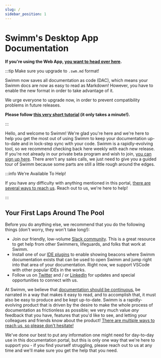 ```yaml
---
slug: /
sidebar_position: 1
---
```


# Swimm's Desktop App Documentation

**If you're using the Web App, [you want to head over here](/docs).**

:::tip Make sure you upgrade to `.swm.md` format!

Swimm now saves all documentation as code (DAC), which means your Swimm docs are now as
easy to read as Markdown! However, you have to enable the new format in order to take
advantage of it.

We urge everyone to upgrade now, in order to prevent compatibility problems in future releases.

**Please follow [this very short tutorial](tutorials/Upgrading-swmd) (it only takes a minute!).**

:::

Hello, and welcome to Swimm! We're glad you're here and we're here to help you get the most out of using Swimm to keep your documentation up-to-date and in lock-step sync with your code. Swimm is a rapidly-evolving tool, so we recommend checking back here weekly with each new release. If you're not already in our private beta program and wish to join, [you can sign up here](https://swimm.io/sign-beta). There aren't any sales calls, we just need to give you a guided tour of Swimm because some parts are still a little rough around the edges.

:::info We're Available To Help!

If you have any difficulty with anything mentioned in this portal, [there are several ways to reach us](Getting%20Help/Getting%20Support). Reach out to us, we're here to help!

:::

## Your First Laps Around The Pool

Before you do anything else, we recommend that you do the following things (don't worry, they won't take long!):

 - Join our friendly, low-volume [Slack community](https://swimm.live/slack). This is a great resource to get help from other Swimmers, lifeguards, and folks that work at Swimm.
 - Install one of our [IDE plugins](Workflow/IDE%20Plugins) to enable showing beacons where Swimm documentation exists that can be used to open Swimm and jump right into that area of your documentation. Right now, we support VSCode with other popular IDEs in the works.
 - Follow us on [Twitter](https://twitter.com/swimm_io) and / or [LinkedIn](https://www.linkedin.com/company/swimm-io/) for updates and special opportunities to connect with us. 

At Swimm, we believe that [documentation should be continuous](https://www.infoq.com/articles/continuous-documentation/), be narrated in a way that makes it easy to read, and to accomplish that, it must also be easy to produce and be kept up-to-date. Swimm is a rapidly-evolving product that is driven by the desire to make the whole process of documentation as frictionless as possible; we very much value *any* feedback that you have, features that you'd like to see, and letting your colleagues and friends know about the product! [There are multiple ways to reach us, so please don't hesitate!](Getting%20Help/Getting%20Support)

We've done our best to put any information one might need for day-to-day use in this documentation portal, but this is only one way that we're here to support you - if you find yourself struggling, please reach out to us at any time and we'll make sure you get the help that you need.